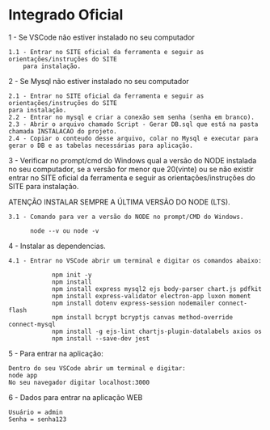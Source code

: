 # Integrado Oficial

1 - Se VSCode não estiver instalado no seu computador

    1.1 - Entrar no SITE oficial da ferramenta e seguir as orientações/instruções do SITE
        para instalação.



2 - Se Mysql não estiver instalado no seu computador

    2.1 - Entrar no SITE oficial da ferramenta e seguir as orientações/instruções do SITE
    para instalação.
    2.2 - Entrar no mysql e criar a conexão sem senha (senha em branco).
    2.3 - Abrir o arquivo chamado Script - Gerar DB.sql que está na pasta chamada INSTALACAO do projeto.
    2.4 - Copiar o conteudo desse arquivo, colar no Mysql e executar para gerar o DB e as tabelas necessárias para aplicação.



3 - Verificar no prompt/cmd do Windows qual a versão do NODE instalada no seu computador, se a versão for menor que 20(vinte) ou se não existir entrar no SITE oficial da ferramenta e seguir as orientações/instruções do SITE para instalação.

ATENÇÃO INSTALAR SEMPRE A ÚLTIMA VERSÃO DO NODE (LTS).

    3.1 - Comando para ver a versão do NODE no prompt/CMD do Windows.

          node --v ou node -v



4 - Instalar as dependencias. 

    4.1 - Entrar no VSCode abrir um terminal e digitar os comandos abaixo:

                npm init -y
                npm install
                npm install express mysql2 ejs body-parser chart.js pdfkit
                npm install express-validator electron-app luxon moment
                npm install dotenv express-session nodemailer connect-flash 
                npm install bcrypt bcryptjs canvas method-override connect-mysql
                npm install -g ejs-lint chartjs-plugin-datalabels axios os
                npm install --save-dev jest
                          
5 - Para entrar na aplicação:

    Dentro do seu VSCode abrir um terminal e digitar:
    node app
    No seu navegador digitar localhost:3000


6 - Dados para entrar na aplicação WEB

    Usuário = admin
    Senha = senha123
